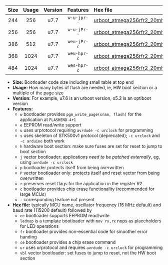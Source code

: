 |Size|Usage|Version|Features|Hex file|
|:-:|:-:|:-:|:-:|:--|
|244|256|u7.7|`w-u-jpr--`|[urboot_atmega256rfr2_20mhz_19200bps_lednop_ur_vbl.hex](https://raw.githubusercontent.com/stefanrueger/urboot.hex/main/mcus/atmega256rfr2/fcpu_20mhz/19200_bps/urboot_atmega256rfr2_20mhz_19200bps_lednop_ur_vbl.hex)|
|256|256|u7.7|`w-u-jPr--`|[urboot_atmega256rfr2_20mhz_19200bps_ur_vbl.hex](https://raw.githubusercontent.com/stefanrueger/urboot.hex/main/mcus/atmega256rfr2/fcpu_20mhz/19200_bps/urboot_atmega256rfr2_20mhz_19200bps_ur_vbl.hex)|
|386|512|u7.7|`weu-jPr-c`|[urboot_atmega256rfr2_20mhz_19200bps_ee_lednop_fr_ce_ur_vbl.hex](https://raw.githubusercontent.com/stefanrueger/urboot.hex/main/mcus/atmega256rfr2/fcpu_20mhz/19200_bps/urboot_atmega256rfr2_20mhz_19200bps_ee_lednop_fr_ce_ur_vbl.hex)|
|368|1024|u7.7|`weu-hpr-c`|[urboot_atmega256rfr2_20mhz_19200bps_ee_lednop_fr_ce_ur.hex](https://raw.githubusercontent.com/stefanrueger/urboot.hex/main/mcus/atmega256rfr2/fcpu_20mhz/19200_bps/urboot_atmega256rfr2_20mhz_19200bps_ee_lednop_fr_ce_ur.hex)|
|484|1024|u7.7|`wes-hpr-c`|[urboot_atmega256rfr2_20mhz_19200bps_ee_lednop_fr_ce.hex](https://raw.githubusercontent.com/stefanrueger/urboot.hex/main/mcus/atmega256rfr2/fcpu_20mhz/19200_bps/urboot_atmega256rfr2_20mhz_19200bps_ee_lednop_fr_ce.hex)|

- **Size:** Bootloader code size including small table at top end
- **Usage:** How many bytes of flash are needed, ie, HW boot section or a multiple of the page size
- **Version:** For example, u7.6 is an urboot version, o5.2 is an optiboot version
- **Features:**
  + `w` bootloader provides `pgm_write_page(sram, flash)` for the application at `FLASHEND-4+1`
  + `e` EEPROM read/write support
  + `u` uses urprotocol requiring `avrdude -c urclock` for programming
  + `s` uses skeleton of STK500v1 protocol (deprecated); `-c urclock` and `-c arduino` both work
  + `h` hardware boot section: make sure fuses are set for reset to jump to boot section
  + `j` vector bootloader: applications *need to be patched externally*, eg, using `avrdude -c urclock`
  + `p` bootloader protects itself from being overwritten
  + `P` vector bootloader only: protects itself and reset vector from being overwritten
  + `r` preserves reset flags for the application in the register R2
  + `c` bootloader provides chip erase functionality (recommended for large MCUs)
  + `-` corresponding feature not present
- **Hex file:** typically MCU name, oscillator frequency (16 MHz default) and baud rate (115200 default) followed by
  + `ee` bootloader supports EEPROM read/write
  + `lednop` is a template bootloader with `mov rx,rx` nops as placeholders for LED operations
  + `fr` bootloader provides non-essential code for smoother error handing
  + `ce` bootloader provides a chip erase command
  + `ur` uses urprotocol and requires `avrdude -c urclock` for programming
  + `vbl` vector bootloader: set fuses to jump to reset, not the HW boot section
